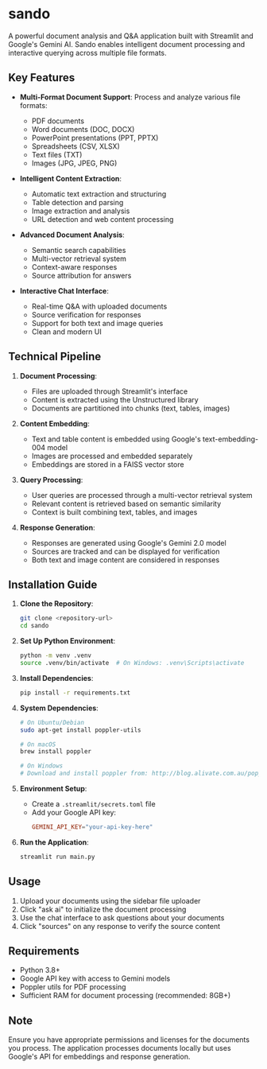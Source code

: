 # sando

A powerful document analysis and Q&A application built with Streamlit and Google's Gemini AI. Sando enables intelligent document processing and interactive querying across multiple file formats.

## Key Features

- **Multi-Format Document Support**: Process and analyze various file formats:
  - PDF documents
  - Word documents (DOC, DOCX)
  - PowerPoint presentations (PPT, PPTX)
  - Spreadsheets (CSV, XLSX)
  - Text files (TXT)
  - Images (JPG, JPEG, PNG)

- **Intelligent Content Extraction**:
  - Automatic text extraction and structuring
  - Table detection and parsing
  - Image extraction and analysis
  - URL detection and web content processing

- **Advanced Document Analysis**:
  - Semantic search capabilities
  - Multi-vector retrieval system
  - Context-aware responses
  - Source attribution for answers

- **Interactive Chat Interface**:
  - Real-time Q&A with uploaded documents
  - Source verification for responses
  - Support for both text and image queries
  - Clean and modern UI

## Technical Pipeline

1. **Document Processing**:
   - Files are uploaded through Streamlit's interface
   - Content is extracted using the Unstructured library
   - Documents are partitioned into chunks (text, tables, images)

2. **Content Embedding**:
   - Text and table content is embedded using Google's text-embedding-004 model
   - Images are processed and embedded separately
   - Embeddings are stored in a FAISS vector store

3. **Query Processing**:
   - User queries are processed through a multi-vector retrieval system
   - Relevant content is retrieved based on semantic similarity
   - Context is built combining text, tables, and images

4. **Response Generation**:
   - Responses are generated using Google's Gemini 2.0 model
   - Sources are tracked and can be displayed for verification
   - Both text and image content are considered in responses

## Installation Guide

1. **Clone the Repository**:
   ```bash
   git clone <repository-url>
   cd sando
   ```

2. **Set Up Python Environment**:
   ```bash
   python -m venv .venv
   source .venv/bin/activate  # On Windows: .venv\Scripts\activate
   ```

3. **Install Dependencies**:
   ```bash
   pip install -r requirements.txt
   ```

4. **System Dependencies**:
   ```bash
   # On Ubuntu/Debian
   sudo apt-get install poppler-utils
   
   # On macOS
   brew install poppler
   
   # On Windows
   # Download and install poppler from: http://blog.alivate.com.au/poppler-windows/
   ```

5. **Environment Setup**:
   - Create a `.streamlit/secrets.toml` file
   - Add your Google API key:
     ```toml
     GEMINI_API_KEY="your-api-key-here"
     ```

6. **Run the Application**:
   ```bash
   streamlit run main.py
   ```

## Usage

1. Upload your documents using the sidebar file uploader
2. Click "ask ai" to initialize the document processing
3. Use the chat interface to ask questions about your documents
4. Click "sources" on any response to verify the source content

## Requirements

- Python 3.8+
- Google API key with access to Gemini models
- Poppler utils for PDF processing
- Sufficient RAM for document processing (recommended: 8GB+)

## Note

Ensure you have appropriate permissions and licenses for the documents you process. The application processes documents locally but uses Google's API for embeddings and response generation.
